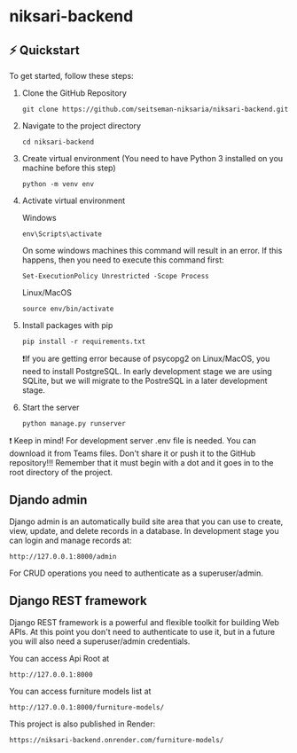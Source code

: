 # niksari-backend

## ⚡️ Quickstart

To get started, follow these steps:

1. Clone the GitHub Repository

   ```
   git clone https://github.com/seitseman-niksaria/niksari-backend.git
   ```

2. Navigate to the project directory

   ```
   cd niksari-backend
   ```

3. Create virtual environment (You need to have Python 3 installed on you machine before this step)

   ```
   python -m venv env
   ```

4. Activate virtual environment

   Windows

   ```
   env\Scripts\activate
   ```

   On some windows machines this command will result in an error. If this happens, then you need to execute this command first:

   ```
   Set-ExecutionPolicy Unrestricted -Scope Process
   ```

   Linux/MacOS

   ```
   source env/bin/activate
   ```
   
5. Install packages with pip

   ```
   pip install -r requirements.txt
   ```

   :exclamation:If you are getting error because of psycopg2 on Linux/MacOS, you need to install PostgreSQL.
   In early development stage we are using SQLite, but we will migrate to the PostreSQL in a later development stage.

6. Start the server

   ```
   python manage.py runserver
   ```

:exclamation: Keep in mind!
For development server .env file is needed. You can download it from Teams files. Don't share it or push it to the GitHub repository!!!
Remember that it must begin with a dot and it goes in to the root directory of the project.


## Djando admin

Django admin is an automatically build site area that you can use to create, view, update, and delete records in a database.
In development stage you can login and manage records at:

```
http://127.0.0.1:8000/admin
```

For CRUD operations you need to authenticate as a superuser/admin.

## Django REST framework

Django REST framework is a powerful and flexible toolkit for building Web APIs.
At this point you don't need to authenticate to use it, but in a future you will also need a superuser/admin credentials.

You can access Api Root at

```
http://127.0.0.1:8000
```

You can access furniture models list at

```
http://127.0.0.1:8000/furniture-models/
```

This project is also published in Render:

```
https://niksari-backend.onrender.com/furniture-models/
```
